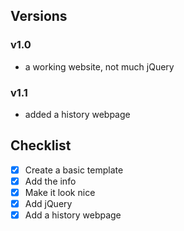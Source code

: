 ## Versions
### v1.0
* a working website, not much jQuery

### v1.1
* added a history webpage



## Checklist
- [X] Create a basic template
- [X] Add the info
- [X] Make it look nice
- [X] Add jQuery
- [x] Add a history webpage
